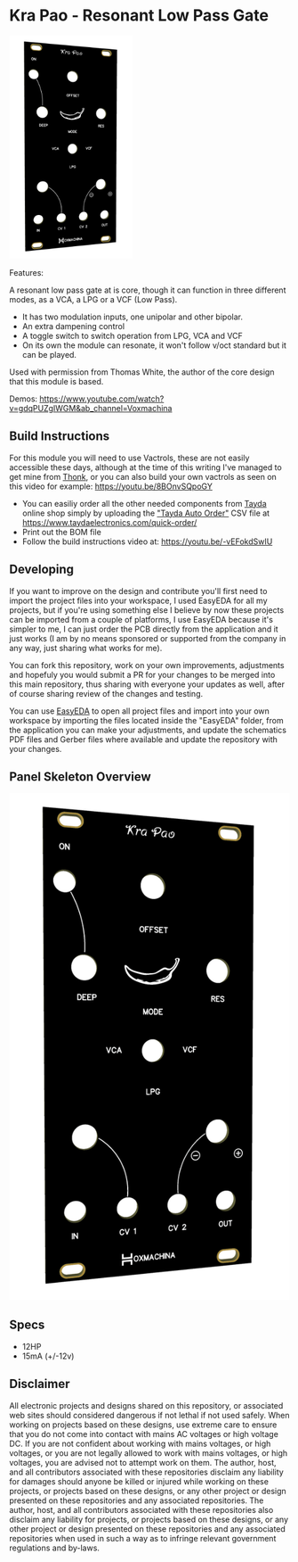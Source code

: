 # Kra Pao - Resonant Low Pass Gate

<img src="./Images/3d_faceplate.png" height="400px">

Features:

A resonant low pass gate at is core, though it can function in three different modes, as a VCA, a LPG or a VCF (Low Pass).

* It has two modulation inputs, one unipolar and other bipolar.
* An extra dampening control
* A toggle switch to switch operation from LPG, VCA and VCF
* On its own the module can resonate, it won't follow v/oct standard but it can be played.

Used with permission from Thomas White, the author of the core design that this module is based.

Demos: https://www.youtube.com/watch?v=gdqPUZgIWGM&ab_channel=Voxmachina

## Build Instructions

For this module you will need to use Vactrols, these are not easily accessible these days, although at the time of this writing I've managed to get mine from [Thonk](https://www.thonk.co.uk/), or you can also build your own vactrols as seen on this video for example: https://youtu.be/8BOnvSQpoGY

* You can easiliy order all the other needed components from [Tayda](https://www.taydaelectronics.com) online shop simply by uploading the ["Tayda Auto Order"](./Tayda%20Auto%20Order.csv) CSV file at https://www.taydaelectronics.com/quick-order/
* Print out the BOM file
* Follow the build instructions video at: https://youtu.be/-vEFokdSwIU

## Developing
If you want to improve on the design and contribute you'll first need to import the project files into your workspace, I used EasyEDA for all my projects, but if you're using something else I believe by now these projects can be imported from a couple of platforms, I use EasyEDA because it's simpler to me, I can just order the PCB directly from the application and it just works (I am by no means sponsored or supported from the company in any way, just sharing what works for me).

You can fork this repository, work on your own improvements, adjustments and hopefuly you would submit a PR for your changes to be merged into this main repository, thus sharing with everyone your updates as well, after of course sharing review of the changes and testing.

You can use [EasyEDA](https://easyeda.com/) to open all project files and import into your own workspace by importing the files located inside the "EasyEDA" folder, from the application you can make your adjustments, and update the schematics PDF files and Gerber files where available and update the repository with your changes.

## Panel Skeleton Overview
![panel](./Images/3d_faceplate.png)

## Specs

* 12HP
* 15mA (+/-12v)

## Disclaimer
All electronic projects and designs shared on this repository, or associated web sites should considered dangerous if not lethal if not used safely. When working on projects based on these designs, use extreme care to ensure that you do not come into contact with mains AC voltages or high voltage DC. If you are not confident about working with mains voltages, or high voltages, or you are not legally allowed to work with mains voltages, or high voltages, you are advised not to attempt work on them. The author, host, and all contributors associated with these repositories disclaim any liability for damages should anyone be killed or injured while working on these projects, or projects based on these designs, or any other project or design presented on these repositories and any associated repositories. The author, host, and all contributors associated with these repositories also disclaim any liability for projects, or projects based on these designs, or any other project or design presented on these repositories and any associated repositories when used in such a way as to infringe relevant government regulations and by-laws. 